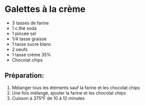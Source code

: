 # Galettes à la crème

- 3 tasses de farine
- 1 c.thé soda
- 1 pincée sel
- 1/4 tasse graisse
- 1 tasse sucre blanc
- 2 oeufs
- 1 tasse crème 35%
- Chocolat chips
  
## Préparation:

1. Mélanger tous les éléments sauf la farine et les chocolat chips
2. Une fois mélangé, ajouter la farine et les chocolat chips
3. Cuisson à 375°F de 10 à 12 minutes
